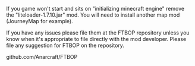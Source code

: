 If you game won't start and sits on "initializing minecraft engine" remove the "liteloader-1.7.10.jar" mod.  You will need to install another map mod (JourneyMap for example).

If you have any issues please file them at the FTBOP repository unless you know when it's appropriate to file directly with the mod developer.  Please file any suggestion for FTBOP on the repository.

github.com/Anarcraft/FTBOP
